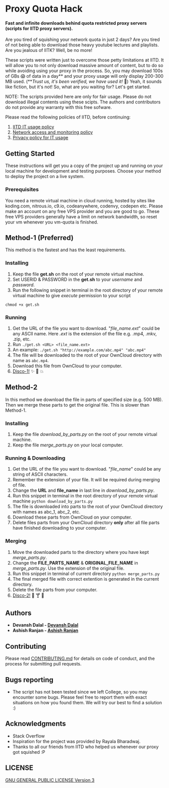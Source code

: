 # Proxy Quota Hack

#### Fast and infinite downloads behind quota restricted proxy servers (scripts for IITD proxy servers). 

Are you tired of squishing your network quota in just 2 days? Are you tired of not being able to download those heavy youtube lectures and playlists. Are you jealous of IITK? Well, be no more!

These scripts were written just to overcome those petty limitations at IITD. It will allow you to not only download massive amount of content, but to do so while avoiding using your proxy in the process. So, you may download 100s of GBs :scream: of data in a day\*\* and your proxy usage will only display 200-300 MB used. (\*\**Trust us, it's been verified, we have used it!* :muscle:)
Yeah, it sounds like fiction, but it's not!
So, what are you waiting for? Let's get started.

NOTE: The scripts provided here are only for fair usage. Please do not download illegal contents using these scipts. The authors and contributors do not provide any warranty with this free sofware.

Please read the following policies of IITD, before continuing:

1. [IITD IT usage policy](http://www.cc.iitd.ernet.in/CSC/index.php?option=com_content&view=article&id=50&Itemid=153)
2. [Network access and monitoring policy](http://www.cc.iitd.ernet.in/CSC/index.php?option=com_content&view=article&id=122&Itemid=155)
3. [Privacy policy for IT usage](http://www.cc.iitd.ernet.in/CSC/index.php?option=com_content&view=article&id=51&Itemid=154)

## Getting Started

These instructions will get you a copy of the project up and running on your local machine for development and testing purposes. Choose your method to deploy the project on a live system.

### Prerequisites

You need a remote virtual machine in cloud running, hosted by sites like koding.com, nitrous.io, c9.io, codeanywhere, codenvy, codepen etc. Please make an account on any free VPS provider and you are good to go. These free VPS providers generally have a limit on network bandwidth, so reset your vm whenever you vm-quota is finished.

## Method-1 (Preferred)

This method is the fastest and has the least requirements.

### Installing

1. Keep the file **get.sh** on the root of your remote virtual machine.
2. Set USERID & PASSWORD in the **get.sh** to your *username* and *password*.
3. Run the following snippet in terminal in the root directory of your remote virtual machine to give *execute* permission to your script
```
chmod +x get.sh
```

### Running

1. Get the URL of the file you want to download. "*file_name.ext*" could be any ASCII name. Here *.ext* is the extension of the file e.g. .mp4, .mkv, .zip, etc.
2. Run ```./get.sh <URL> <file_name.ext>```
3. An example: ```./get.sh "http://example.com/abc.mp4" "abc.mp4"```
4. The file will be downloaded to the root of your OwnCloud directory with name as ```abc.mp4```.
5. Download this file from OwnCloud to your computer.
6. [Disco-1!](https://www.youtube.com/watch?v=oAG7ECgXjcs) :sparkles: :clap: :boom:


## Method-2

In this method we download the file in parts of specified size (e.g. 500 MB). Then we merge these parts to get the original file. This is slower than Method-1.

### Installing

1. Keep the file *download_by_parts.py* on the root of your remote virtual machine.
2. Keep the file *merge_parts.py* on your local computer.

### Running & Downloading

1. Get the URL of the file you want to download. "*file_name*" could be any string of ASCII characters.
2. Remember the extension of your file. It will be required during merging of file.
3. Change the **URL** and **file_name** in last line in *download_by_parts.py*. 
4. Run this snippet in terminal in the root directory of your remote virtual machine ```python download_by_parts.py```
5. The file is downloaded into parts to the root of your OwnCloud directory with names as abc_1, abc_2, etc.
6. Download these parts from OwnCloud on your computer.
7. Delete files parts from your OwnCloud directory **only** after all file parts have finished downloading to your computer.

### Merging

1. Move the downloaded parts to the directory where you have kept *merge_parts.py*.
2. Change the **FILE_PARTS_NAME** & **ORIGINAL_FILE_NAME** in *merge_parts.py*. Use the extension of the original file.
3. Run this snippet in terminal of current directory ```python merge_parts.py```
4. The final merged file with correct extention is generated in the current directory.
5. Delete the file parts from your computer.
6. [Disco-2!](https://www.youtube.com/watch?v=dQw4w9WgXcQ) :guitar: :cocktail: :metal:




## Authors

* **Devansh Dalal - [Devansh Dalal](https://github.com/devanshdalal)**
* **Ashish Ranjan - [Ashish Ranjan](https://github.com/ashish28ranjan)**

## Contributing

Please read [CONTRIBUTING.md](https://gist.github.com/PurpleBooth/b24679402957c63ec426) for details on code of conduct, and the process for submitting pull requests.


## Bugs reporting

* The script has not been tested since we left College, so you may encounter some bugs. Please feel free to report them with exact situations on how you found them. We will try our best to find a solution :)


## Acknowledgments

* Stack Overflow
* Inspiration for the project was provided by Rayala Bharadwaj.
* Thanks to all our friends from IITD who helped us whenever our proxy got squished :P

## LICENSE

[GNU GENERAL PUBLIC LICENSE Version 3](https://www.gnu.org/licenses/gpl-3.0.en.html)

